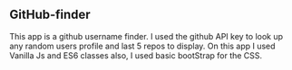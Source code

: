 ## GitHub-finder
This app is a github username finder. I used the github API key to look up any random users profile and last 5 repos to display.
On this app I used Vanilla Js and ES6 classes also, I used basic bootStrap for the CSS. 
